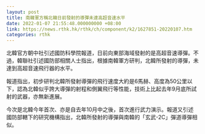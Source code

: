 ```yaml
---
layout: post
title: 南韓軍方稱北韓日前發射的導彈未達高超音速水平
date: 2022-01-07 21:55:48.000000000 +08:00
link: https://news.rthk.hk/rthk/ch/component/k2/1627851-20220107.htm
categories: rthk
---
```


北韓官方朝中社引述國防科學院報道，日前向東部海域發射的是高超音速導彈。不過，韓聯社引述國防部相關人士指出，根據南韓軍方研判，北韓所發射的導彈，未達到高超音速飛行器的水平。

報道指出，初步研判北韓所發射導彈的飛行速度大約是6馬赫、高度為50公里以下，認為北韓似乎誇大導彈的射程和側翼飛行等性能，技術上比起去年9月底所試射的武器，亦無新進展。

今次是北韓今年首次、亦是自去年10月中之後，首次進行武力演示。報道又引述國防部轄下的研究機構指出，北韓所發射的導彈與南韓的「玄武-2C」彈道導彈相似。
